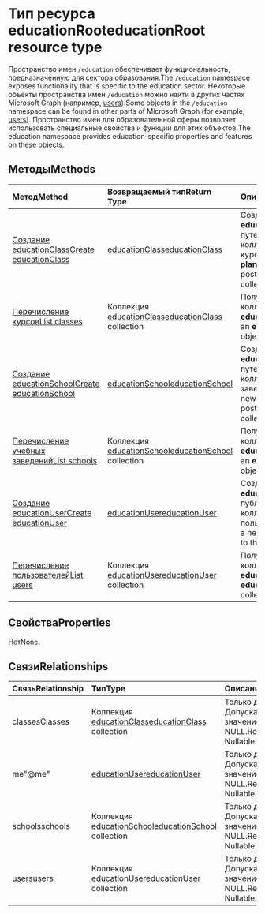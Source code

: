 # <a name="educationroot-resource-type"></a><span data-ttu-id="81ef4-101">Тип ресурса educationRoot</span><span class="sxs-lookup"><span data-stu-id="81ef4-101">educationRoot resource type</span></span>

<span data-ttu-id="81ef4-102">Пространство имен `/education` обеспечивает функциональность, предназначенную для сектора образования.</span><span class="sxs-lookup"><span data-stu-id="81ef4-102">The `/education` namespace exposes functionality that is specific to the education sector.</span></span> <span data-ttu-id="81ef4-103">Некоторые объекты пространства имен `/education` можно найти в других частях Microsoft Graph (например, [users](user.md)).</span><span class="sxs-lookup"><span data-stu-id="81ef4-103">Some objects in the `/education` namespace can be found in other parts of Microsoft Graph (for example, [users](user.md)).</span></span> <span data-ttu-id="81ef4-104">Пространство имен для образовательной сферы позволяет использовать специальные свойства и функции для этих объектов.</span><span class="sxs-lookup"><span data-stu-id="81ef4-104">The education namespace provides education-specific properties and features on these objects.</span></span>

## <a name="methods"></a><span data-ttu-id="81ef4-105">Методы</span><span class="sxs-lookup"><span data-stu-id="81ef4-105">Methods</span></span>

| <span data-ttu-id="81ef4-106">Метод</span><span class="sxs-lookup"><span data-stu-id="81ef4-106">Method</span></span>           | <span data-ttu-id="81ef4-107">Возвращаемый тип</span><span class="sxs-lookup"><span data-stu-id="81ef4-107">Return Type</span></span>    |<span data-ttu-id="81ef4-108">Описание</span><span class="sxs-lookup"><span data-stu-id="81ef4-108">Description</span></span>|
|:---------------|:--------|:----------|
|[<span data-ttu-id="81ef4-109">Создание educationClass</span><span class="sxs-lookup"><span data-stu-id="81ef4-109">Create educationClass</span></span>](../api/educationroot_post_classes.md) |[<span data-ttu-id="81ef4-110">educationClass</span><span class="sxs-lookup"><span data-stu-id="81ef4-110">educationClass</span></span>](educationclass.md)| <span data-ttu-id="81ef4-111">Создание объекта **educationClass** путем публикации в коллекции курсов.</span><span class="sxs-lookup"><span data-stu-id="81ef4-111">Create a new **plannerTask** by posting to the tasks collection.</span></span>|
|[<span data-ttu-id="81ef4-112">Перечисление курсов</span><span class="sxs-lookup"><span data-stu-id="81ef4-112">List classes</span></span>](../api/educationroot_list_classes.md) |<span data-ttu-id="81ef4-113">Коллекция [educationClass](educationclass.md)</span><span class="sxs-lookup"><span data-stu-id="81ef4-113">[educationClass](educationclass.md) collection</span></span>| <span data-ttu-id="81ef4-114">Получение коллекции объектов **educationClass**.</span><span class="sxs-lookup"><span data-stu-id="81ef4-114">Get an **educationClass** object collection.</span></span>|
|[<span data-ttu-id="81ef4-115">Создание educationSchool</span><span class="sxs-lookup"><span data-stu-id="81ef4-115">Create educationSchool</span></span>](../api/educationroot_post_schools.md) |[<span data-ttu-id="81ef4-116">educationSchool</span><span class="sxs-lookup"><span data-stu-id="81ef4-116">educationSchool</span></span>](educationschool.md)| <span data-ttu-id="81ef4-117">Создание объекта **educationSchool** путем публикации в коллекции учебных заведений.</span><span class="sxs-lookup"><span data-stu-id="81ef4-117">Create a new **plannerTask** by posting to the tasks collection.</span></span>|
|[<span data-ttu-id="81ef4-118">Перечисление учебных заведений</span><span class="sxs-lookup"><span data-stu-id="81ef4-118">List schools</span></span>](../api/educationroot_list_schools.md) |<span data-ttu-id="81ef4-119">Коллекция [educationSchool](educationschool.md)</span><span class="sxs-lookup"><span data-stu-id="81ef4-119">[educationSchool](educationschool.md) collection</span></span>| <span data-ttu-id="81ef4-120">Получение коллекции объектов **educationSchool**.</span><span class="sxs-lookup"><span data-stu-id="81ef4-120">Get an **educationSchool** object collection.</span></span>|
|[<span data-ttu-id="81ef4-121">Создание educationUser</span><span class="sxs-lookup"><span data-stu-id="81ef4-121">Create educationUser</span></span>](../api/educationroot_post_users.md) |[<span data-ttu-id="81ef4-122">educationUser</span><span class="sxs-lookup"><span data-stu-id="81ef4-122">educationUser</span></span>](educationuser.md)| <span data-ttu-id="81ef4-123">Создание **educationUser** путем публикации в коллекции пользователей.</span><span class="sxs-lookup"><span data-stu-id="81ef4-123">Create a new user by posting to the users collection.</span></span>|
|[<span data-ttu-id="81ef4-124">Перечисление пользователей</span><span class="sxs-lookup"><span data-stu-id="81ef4-124">List users</span></span>](../api/educationroot_list_users.md) |<span data-ttu-id="81ef4-125">Коллекция [educationUser](educationuser.md)</span><span class="sxs-lookup"><span data-stu-id="81ef4-125">[educationUser](educationuser.md) collection</span></span>| <span data-ttu-id="81ef4-126">Получение коллекции объектов **educationUser**.</span><span class="sxs-lookup"><span data-stu-id="81ef4-126">Get an **educationUser** object collection.</span></span>|

## <a name="properties"></a><span data-ttu-id="81ef4-127">Свойства</span><span class="sxs-lookup"><span data-stu-id="81ef4-127">Properties</span></span>
<span data-ttu-id="81ef4-128">Нет</span><span class="sxs-lookup"><span data-stu-id="81ef4-128">None.</span></span>

## <a name="relationships"></a><span data-ttu-id="81ef4-129">Связи</span><span class="sxs-lookup"><span data-stu-id="81ef4-129">Relationships</span></span>
| <span data-ttu-id="81ef4-130">Связь</span><span class="sxs-lookup"><span data-stu-id="81ef4-130">Relationship</span></span> | <span data-ttu-id="81ef4-131">Тип</span><span class="sxs-lookup"><span data-stu-id="81ef4-131">Type</span></span>   |<span data-ttu-id="81ef4-132">Описание</span><span class="sxs-lookup"><span data-stu-id="81ef4-132">Description</span></span>|
|:---------------|:--------|:----------|
|<span data-ttu-id="81ef4-133">classes</span><span class="sxs-lookup"><span data-stu-id="81ef4-133">Classes</span></span>|<span data-ttu-id="81ef4-134">Коллекция [educationClass](educationclass.md)</span><span class="sxs-lookup"><span data-stu-id="81ef4-134">[educationClass](educationclass.md) collection</span></span>| <span data-ttu-id="81ef4-p102">Только для чтения. Допускается значение NULL.</span><span class="sxs-lookup"><span data-stu-id="81ef4-p102">Read-only. Nullable.</span></span>|
|<span data-ttu-id="81ef4-137">me</span><span class="sxs-lookup"><span data-stu-id="81ef4-137">"@me"</span></span>|[<span data-ttu-id="81ef4-138">educationUser</span><span class="sxs-lookup"><span data-stu-id="81ef4-138">educationUser</span></span>](educationuser.md)| <span data-ttu-id="81ef4-p103">Только для чтения. Допускается значение NULL.</span><span class="sxs-lookup"><span data-stu-id="81ef4-p103">Read-only. Nullable.</span></span>|
|<span data-ttu-id="81ef4-141">schools</span><span class="sxs-lookup"><span data-stu-id="81ef4-141">schools</span></span>|<span data-ttu-id="81ef4-142">Коллекция [educationSchool](educationschool.md)</span><span class="sxs-lookup"><span data-stu-id="81ef4-142">[educationSchool](educationschool.md) collection</span></span>| <span data-ttu-id="81ef4-p104">Только для чтения. Допускается значение NULL.</span><span class="sxs-lookup"><span data-stu-id="81ef4-p104">Read-only. Nullable.</span></span>|
|<span data-ttu-id="81ef4-145">users</span><span class="sxs-lookup"><span data-stu-id="81ef4-145">users</span></span>|<span data-ttu-id="81ef4-146">Коллекция [educationUser](educationuser.md)</span><span class="sxs-lookup"><span data-stu-id="81ef4-146">[educationUser](educationuser.md) collection</span></span>| <span data-ttu-id="81ef4-p105">Только для чтения. Допускается значение NULL.</span><span class="sxs-lookup"><span data-stu-id="81ef4-p105">Read-only. Nullable.</span></span>|

<!-- uuid: 8fcb5dbc-d5aa-4681-8e31-b001d5168d79
2015-10-25 14:57:30 UTC -->
<!-- {
  "type": "#page.annotation",
  "description": "educationRoot resource",
  "keywords": "",
  "section": "documentation",
  "tocPath": ""
}-->